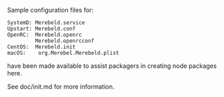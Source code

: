 Sample configuration files for:
```
SystemD: Merebeld.service
Upstart: Merebeld.conf
OpenRC:  Merebeld.openrc
         Merebeld.openrcconf
CentOS:  Merebeld.init
macOS:    org.Merebel.Merebeld.plist
```
have been made available to assist packagers in creating node packages here.

See doc/init.md for more information.
